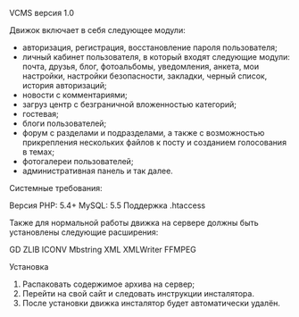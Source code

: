 VCMS версия 1.0

Движок включает в себя следующее модули:
- авторизация, регистрация, восстановление пароля пользователя;
- личный кабинет пользователя, в который входят следующие модули: почта, друзья, блог, фотоальбомы, уведомления, анкета, мои настройки, настройки безопасности, закладки, черный список, история авторизаций;
- новости с комментариями;
- загруз центр с безграничной вложенностью категорий;
- гостевая;
- блоги пользователей;
- форум с разделами и подразделами, а также с возможностью прикрепления нескольких файлов к посту и созданием голосования в темах;
- фотогалереи пользователей;
- административная панель и так далее.

Системные требования:

Версия PHP: 5.4+
MySQL: 5.5
Поддержка .htaccess

Также для нормальной работы движка на сервере должны быть установлены следующие расширения:

GD
ZLIB
ICONV
Mbstring
XML
XMLWriter
FFMPEG

Установка

1. Распаковать содержимое архива на сервер;
2. Перейти на свой сайт и следовать инструкции инсталятора.
3. После установки движка инсталятор будет автоматически удалён.
